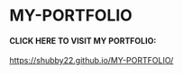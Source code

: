# MY-PORTFOLIO
<h4> CLICK HERE TO VISIT MY PORTFOLIO: </h4>
<a href="https://shubby22.github.io/MY-PORTFOLIO/"> https://shubby22.github.io/MY-PORTFOLIO/ </a>
